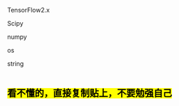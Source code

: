 <p>TensorFlow2.x</p>
<p>Scipy</p>
<p>numpy</p>
<p>os</p>
<p>string</p>
<pre>
<h2><mark>看不懂的，直接复制贴上，不要勉强自己</mark></h2>
</pre>


